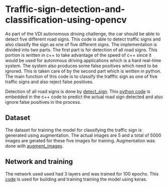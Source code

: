 # Traffic-sign-detection-and-classification-using-opencv
As part of the VDI autonomous driving challenge, the car should be able to detect five different road signs. This code is able to detect traffic signs and also classify the sign 
as one of five different signs. The implementation is divided into two parts. The first part is for detection of all road signs. This portion is written in c++ to take advantage of
the speed of c++ since it would be used for autonmous driving applications which is a hard real-time system. The system also produces some false positives which need to be ignored.
This is taken care of by the second part which is written in python. The main function of this code is to classify the trafffic sign as one of five traffic signs and also reject 
false positives. 

Detection of all road signs is done by [detect_sign](detect_sign.cpp). This [python code](Net_predict.py) is embedded in the c++ code to predict the actual road sign detected and 
also ignore false positives in the process.


## Dataset
The dataset for training the model for classifying the traffic sign is generated using augmentation. The actual images are 5 and a total of 5000 images are gerated for these five 
images for training. Augmentation was done with [augment_images](augment_images.py).


## Network and training
The network used used had 3 layers and was trained for 100 epochs. This [code](augment_images.py) is used for building and training training the model using keras.



